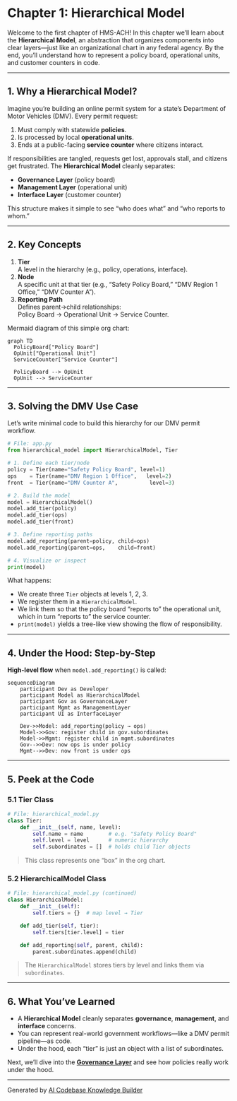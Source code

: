 # Chapter 1: Hierarchical Model

Welcome to the first chapter of HMS-ACH! In this chapter we’ll learn about the **Hierarchical Model**, an abstraction that organizes components into clear layers—just like an organizational chart in any federal agency. By the end, you’ll understand how to represent a policy board, operational units, and customer counters in code.

---

## 1. Why a Hierarchical Model?

Imagine you’re building an online permit system for a state’s Department of Motor Vehicles (DMV). Every permit request:

1. Must comply with statewide **policies**.
2. Is processed by local **operational units**.
3. Ends at a public-facing **service counter** where citizens interact.

If responsibilities are tangled, requests get lost, approvals stall, and citizens get frustrated. The **Hierarchical Model** cleanly separates:

- **Governance Layer** (policy board)  
- **Management Layer** (operational unit)  
- **Interface Layer** (customer counter)  

This structure makes it simple to see “who does what” and “who reports to whom.”

---

## 2. Key Concepts

1. **Tier**  
   A level in the hierarchy (e.g., policy, operations, interface).  
2. **Node**  
   A specific unit at that tier (e.g., “Safety Policy Board,” “DMV Region 1 Office,” “DMV Counter A”).  
3. **Reporting Path**  
   Defines parent→child relationships:  
   Policy Board → Operational Unit → Service Counter.

Mermaid diagram of this simple org chart:

```mermaid
graph TD
  PolicyBoard["Policy Board"]
  OpUnit["Operational Unit"]
  ServiceCounter["Service Counter"]

  PolicyBoard --> OpUnit
  OpUnit --> ServiceCounter
```

---

## 3. Solving the DMV Use Case

Let’s write minimal code to build this hierarchy for our DMV permit workflow.

```python
# File: app.py
from hierarchical_model import HierarchicalModel, Tier

# 1. Define each tier/node
policy = Tier(name="Safety Policy Board", level=1)
ops    = Tier(name="DMV Region 1 Office",   level=2)
front  = Tier(name="DMV Counter A",          level=3)

# 2. Build the model
model = HierarchicalModel()
model.add_tier(policy)
model.add_tier(ops)
model.add_tier(front)

# 3. Define reporting paths
model.add_reporting(parent=policy, child=ops)
model.add_reporting(parent=ops,    child=front)

# 4. Visualize or inspect
print(model)
```

What happens:

- We create three `Tier` objects at levels 1, 2, 3.  
- We register them in a `HierarchicalModel`.  
- We link them so that the policy board “reports to” the operational unit, which in turn “reports to” the service counter.  
- `print(model)` yields a tree-like view showing the flow of responsibility.

---

## 4. Under the Hood: Step-by-Step

**High-level flow** when `model.add_reporting()` is called:

```mermaid
sequenceDiagram
    participant Dev as Developer
    participant Model as HierarchicalModel
    participant Gov as GovernanceLayer
    participant Mgmt as ManagementLayer
    participant UI as InterfaceLayer

    Dev->>Model: add_reporting(policy → ops)
    Model->>Gov: register child in gov.subordinates
    Model->>Mgmt: register child in mgmt.subordinates
    Gov-->>Dev: now ops is under policy
    Mgmt-->>Dev: now front is under ops
```

---

## 5. Peek at the Code

### 5.1 Tier Class

```python
# File: hierarchical_model.py
class Tier:
    def __init__(self, name, level):
        self.name = name        # e.g. "Safety Policy Board"
        self.level = level      # numeric hierarchy
        self.subordinates = []  # holds child Tier objects
```

> This class represents one “box” in the org chart.

### 5.2 HierarchicalModel Class

```python
# File: hierarchical_model.py (continued)
class HierarchicalModel:
    def __init__(self):
        self.tiers = {}  # map level → Tier

    def add_tier(self, tier):
        self.tiers[tier.level] = tier

    def add_reporting(self, parent, child):
        parent.subordinates.append(child)
```

> The `HierarchicalModel` stores tiers by level and links them via `subordinates`.

---

## 6. What You’ve Learned

- A **Hierarchical Model** cleanly separates **governance**, **management**, and **interface** concerns.  
- You can represent real-world government workflows—like a DMV permit pipeline—as code.  
- Under the hood, each “tier” is just an object with a list of subordinates.  

Next, we’ll dive into the **[Governance Layer](02_governance_layer_.md)** and see how policies really work under the hood.

---

Generated by [AI Codebase Knowledge Builder](https://github.com/The-Pocket/Tutorial-Codebase-Knowledge)